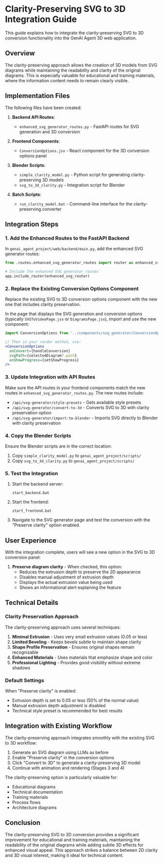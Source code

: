# Clarity-Preserving SVG to 3D Integration Guide

This guide explains how to integrate the clarity-preserving SVG to 3D conversion functionality into the GenAI Agent 3D web application.

## Overview

The clarity-preserving approach allows the creation of 3D models from SVG diagrams while maintaining the readability and clarity of the original diagrams. This is especially valuable for educational and training materials, where the information content needs to remain clearly visible.

## Implementation Files

The following files have been created:

1. **Backend API Routes**: 
   - `enhanced_svg_generator_routes.py` - FastAPI routes for SVG generation and 3D conversion

2. **Frontend Components**:
   - `ConversionOptions.jsx` - React component for the 3D conversion options panel

3. **Blender Scripts**:
   - `simple_clarity_model.py` - Python script for generating clarity-preserving 3D models
   - `svg_to_3d_clarity.py` - Integration script for Blender

4. **Batch Scripts**:
   - `run_clarity_model.bat` - Command-line interface for the clarity-preserving converter

## Integration Steps

### 1. Add the Enhanced Routes to the FastAPI Backend

In `genai_agent_project/web/backend/main.py`, add the enhanced SVG generator routes:

```python
from .routes.enhanced_svg_generator_routes import router as enhanced_svg_router

# Include the enhanced SVG generator routes
app.include_router(enhanced_svg_router)
```

### 2. Replace the Existing Conversion Options Component

Replace the existing SVG to 3D conversion options component with the new one that includes clarity preservation.

In the page that displays the SVG generation and conversion options (typically `SVGToVideoPage.jsx` or `DiagramsPage.jsx`), import and use the new component:

```jsx
import ConversionOptions from '../components/svg_generator/ConversionOptions';

// Then in your render method, use:
<ConversionOptions 
  onConvert={handleConversion} 
  svgPath={selectedDiagram?.path} 
  onShowProgress={setShowProgress} 
/>
```

### 3. Update Integration with API Routes

Make sure the API routes in your frontend components match the new routes in `enhanced_svg_generator_routes.py`. The new routes include:

- `/api/svg-generator/style-presets` - Gets available style presets
- `/api/svg-generator/convert-to-3d` - Converts SVG to 3D with clarity preservation option
- `/api/svg-generator/import-to-blender` - Imports SVG directly to Blender with clarity preservation

### 4. Copy the Blender Scripts

Ensure the Blender scripts are in the correct location:

1. Copy `simple_clarity_model.py` to `genai_agent_project/scripts/`
2. Copy `svg_to_3d_clarity.py` to `genai_agent_project/scripts/`

### 5. Test the Integration

1. Start the backend server:
   ```
   start_backend.bat
   ```

2. Start the frontend:
   ```
   start_frontend.bat
   ```

3. Navigate to the SVG generator page and test the conversion with the "Preserve clarity" option enabled.

## User Experience

With the integration complete, users will see a new option in the SVG to 3D conversion panel:

1. **Preserve diagram clarity** - When checked, this option:
   - Reduces the extrusion depth to preserve the 2D appearance
   - Disables manual adjustment of extrusion depth
   - Displays the actual extrusion value being used
   - Shows an informational alert explaining the feature

## Technical Details

### Clarity Preservation Approach

The clarity-preserving approach uses several techniques:

1. **Minimal Extrusion** - Uses very small extrusion values (0.05 or less)
2. **Limited Beveling** - Keeps bevels subtle to maintain shape clarity
3. **Shape Profile Preservation** - Ensures original shapes remain recognizable
4. **Enhanced Materials** - Uses materials that emphasize shape and color
5. **Professional Lighting** - Provides good visibility without extreme shadows

### Default Settings

When "Preserve clarity" is enabled:

- Extrusion depth is set to 0.05 or less (50% of the normal value)
- Manual extrusion depth adjustment is disabled
- Technical style preset is recommended for best results

## Integration with Existing Workflow

The clarity-preserving approach integrates smoothly with the existing SVG to 3D workflow:

1. Generate an SVG diagram using LLMs as before
2. Enable "Preserve clarity" in the conversion options
3. Click "Convert to 3D" to generate a clarity-preserving 3D model
4. Continue with animation and rendering (Stages 3 and 4)

The clarity-preserving option is particularly valuable for:

- Educational diagrams
- Technical documentation
- Training materials
- Process flows
- Architecture diagrams

## Conclusion

The clarity-preserving SVG to 3D conversion provides a significant improvement for educational and training materials, maintaining the readability of the original diagrams while adding subtle 3D effects for enhanced visual appeal. This approach strikes a balance between 2D clarity and 3D visual interest, making it ideal for technical content.

